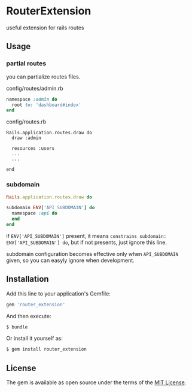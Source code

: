 # RouterExtension

useful extension for rails routes

## Usage

### partial routes

you can partialize routes files.

config/routes/admin.rb

```ruby
namespace :admin do
  root to: 'dashboard#index'
end
```

config/routes.rb

```
Rails.application.routes.draw do
  draw :admin

  resources :users
  ...
  ...

end
```

### subdomain

```ruby
Rails.application.routes.draw do

subdomain ENV['API_SUBDOMAIN'] do
  namespace :api do
  end
end
```

if `ENV['API_SUBDOMAIN']` present, it means `constrains subdomain: ENV['API_SUBDOMAIN'] do`,
but if not presents, just ignore this line.

subdomain configuration becomes effective only when `API_SUBDOMAIN` given,
so you can easyly ignore when development.

## Installation

Add this line to your application's Gemfile:

```ruby
gem 'router_extension'
```

And then execute:
```bash
$ bundle
```

Or install it yourself as:
```bash
$ gem install router_extension
```

## License
The gem is available as open source under the terms of the [MIT License](https://opensource.org/licenses/MIT).
